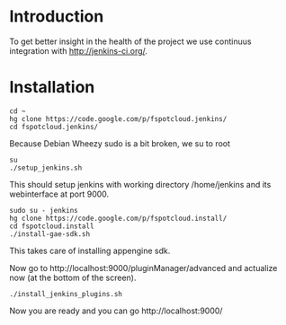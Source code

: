 # Introduction #

To get better insight in the health of the project we use continuus integration with http://jenkins-ci.org/.


# Installation #

```
cd ~
hg clone https://code.google.com/p/fspotcloud.jenkins/ 
cd fspotcloud.jenkins/
```
Because Debian Wheezy sudo is a bit broken, we su to root
```
su
./setup_jenkins.sh 
```

This should setup jenkins with working directory /home/jenkins and
its webinterface at port 9000.

```
sudo su - jenkins
hg clone https://code.google.com/p/fspotcloud.install/ 
cd fspotcloud.install
./install-gae-sdk.sh
```

This takes care of installing appengine sdk.

Now go to http://localhost:9000/pluginManager/advanced
and actualize now (at the bottom of the screen).

```
./install_jenkins_plugins.sh
```

Now you are ready and you can go http://localhost:9000/